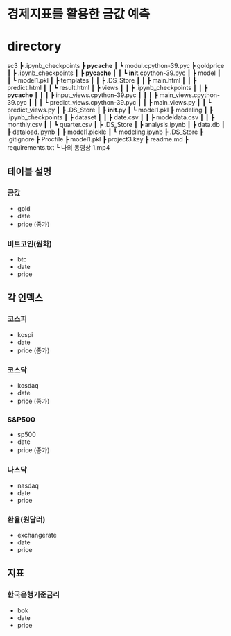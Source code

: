 # 경제지표를 활용한 금값 예측

# directory
sc3
 ┣ .ipynb_checkpoints
 ┣ __pycache__
 ┃ ┗ modul.cpython-39.pyc
 ┣ goldprice
 ┃ ┣ .ipynb_checkpoints
 ┃ ┣ __pycache__
 ┃ ┃ ┗ __init__.cpython-39.pyc
 ┃ ┣ model
 ┃ ┃ ┗ model1.pkl
 ┃ ┣ templates
 ┃ ┃ ┣ .DS_Store
 ┃ ┃ ┣ main.html
 ┃ ┃ ┣ predict.html
 ┃ ┃ ┗ result.html
 ┃ ┣ views
 ┃ ┃ ┣ .ipynb_checkpoints
 ┃ ┃ ┣ __pycache__
 ┃ ┃ ┃ ┣ input_views.cpython-39.pyc
 ┃ ┃ ┃ ┣ main_views.cpython-39.pyc
 ┃ ┃ ┃ ┗ predict_views.cpython-39.pyc
 ┃ ┃ ┣ main_views.py
 ┃ ┃ ┗ predict_views.py
 ┃ ┣ .DS_Store
 ┃ ┣ __init__.py
 ┃ ┗ model1.pkl
 ┣ modeling
 ┃ ┣ .ipynb_checkpoints
 ┃ ┣ dataset
 ┃ ┃ ┣ date.csv
 ┃ ┃ ┣ modeldata.csv
 ┃ ┃ ┣ monthly.csv
 ┃ ┃ ┗ quarter.csv
 ┃ ┣ .DS_Store
 ┃ ┣ analysis.ipynb
 ┃ ┣ data.db
 ┃ ┣ dataload.ipynb
 ┃ ┣ model1.pickle
 ┃ ┗ modeling.ipynb
 ┣ .DS_Store
 ┣ .gitignore
 ┣ Procfile
 ┣ model1.pkl
 ┣ project3.key
 ┣ readme.md
 ┣ requirements.txt
 ┗ 나의 동영상 1.mp4
 
## 테이블 설명

### 금값
* gold
* date
* price (종가)

### 비트코인(원화)
* btc
* date
* price

## 각 인덱스
### 코스피
* kospi
* date
* price (종가)
### 코스닥
* kosdaq
* date
* price (종가)
### S&P500
* sp500
* date
* price (종가)
### 나스닥
* nasdaq
* date
* price
### 환율(원달러)
* exchangerate
* date
* price

## 지표
### 한국은행기준금리
* bok
* date
* price
